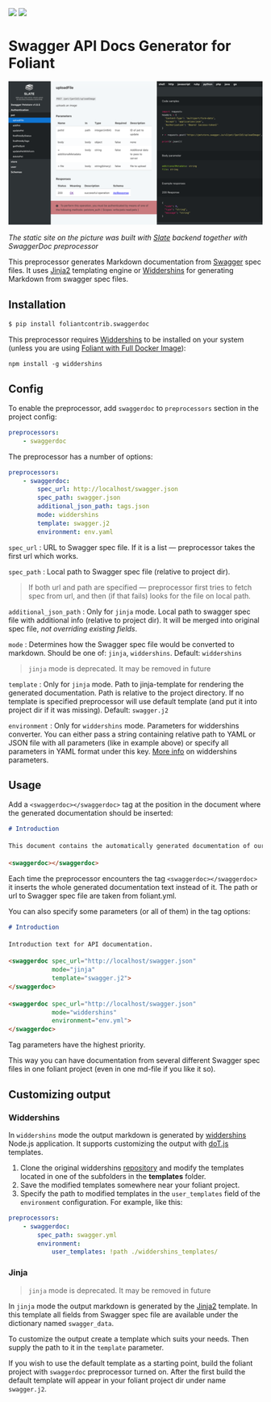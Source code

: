 
[![](https://img.shields.io/pypi/v/foliantcontrib.swaggerdoc.svg)](https://pypi.org/project/foliantcontrib.swaggerdoc/)  [![](https://img.shields.io/github/v/tag/foliant-docs/foliantcontrib.swaggerdoc.svg?label=GitHub)](https://github.com/foliant-docs/foliantcontrib.swaggerdoc)

# Swagger API Docs Generator for Foliant

![](img/swagger.png)

*The static site on the picture was built with [Slate](https://foliant-docs.github.io/docs/backends/slate/) backend together with SwaggerDoc preprocessor*

This preprocessor generates Markdown documentation from [Swagger](https://swagger.io/) spec files. It uses [Jinja2](http://jinja.pocoo.org/) templating engine or [Widdershins](https://github.com/mermade/widdershins) for generating Markdown from swagger spec files.

## Installation

```bash
$ pip install foliantcontrib.swaggerdoc
```

This preprocessor requires [Widdershins](https://github.com/Mermade/widdershins) to be installed on your system (unless you are using [Foliant with Full Docker Image](https://foliant-docs.github.io/docs/tutorials/full_docker/)):

```
npm install -g widdershins
```

## Config

To enable the preprocessor, add `swaggerdoc` to `preprocessors` section in the project config:

```yaml
preprocessors:
    - swaggerdoc
```

The preprocessor has a number of options:

```yaml
preprocessors:
    - swaggerdoc:
        spec_url: http://localhost/swagger.json
        spec_path: swagger.json
        additional_json_path: tags.json
        mode: widdershins
        template: swagger.j2
        environment: env.yaml

```

`spec_url`
:    URL to Swagger spec file. If it is a list — preprocessor takes the first url which works.

`spec_path`
:    Local path to Swagger spec file (relative to project dir).

> If both url and path are specified — preprocessor first tries to fetch spec from url, and then (if that fails) looks for the file on local path.

`additional_json_path`
:    Only for `jinja` mode. Local path to swagger spec file with additional info (relative to project dir). It will be merged into original spec file, *not overriding existing fields*.

`mode`
:   Determines how the Swagger spec file would be converted to markdown. Should be one of: `jinja`, `widdershins`. Default: `widdershins`

> `jinja` mode is deprecated. It may be removed in future

`template`
:   Only for `jinja` mode. Path to jinja-template for rendering the generated documentation. Path is relative to the project directory. If no template is specified preprocessor will use default template (and put it into project dir if it was missing). Default: `swagger.j2`

`environment`
:   Only for `widdershins` mode. Parameters for widdershins converter. You can either pass a string containing relative path to YAML or JSON file with all parameters (like in example above) or specify all parameters in YAML format under this key. [More info](https://github.com/mermade/widdershins) on widdershins parameters.

## Usage

Add a `<swaggerdoc></swaggerdoc>` tag at the position in the document where the generated documentation should be inserted:

```markdown
# Introduction

This document contains the automatically generated documentation of our API.

<swaggerdoc></swaggerdoc>
```

Each time the preprocessor encounters the tag `<swaggerdoc></swaggerdoc>` it inserts the whole generated documentation text instead of it. The path or url to Swagger spec file are taken from foliant.yml.

You can also specify some parameters (or all of them) in the tag options:

```markdown
# Introduction

Introduction text for API documentation.

<swaggerdoc spec_url="http://localhost/swagger.json"
            mode="jinja"
            template="swagger.j2">
</swaggerdoc>

<swaggerdoc spec_url="http://localhost/swagger.json"
            mode="widdershins"
            environment="env.yml">
</swaggerdoc>
```

Tag parameters have the highest priority.

This way you can have documentation from several different Swagger spec files in one foliant project (even in one md-file if you like it so).

## Customizing output

### Widdershins

In `widdershins` mode the output markdown is generated by [widdershins](https://github.com/mermade/widdershins) Node.js application. It supports customizing the output with [doT.js](https://github.com/olado/doT) templates.

1. Clone the original widdershins [repository](https://github.com/mermade/widdershins) and modify the templates located in one of the subfolders in the **templates** folder.
2. Save the modified templates somewhere near your foliant project.
3. Specify the path to modified templates in the `user_templates` field of the `environment` configuration. For example, like this:

```yaml
preprocessors:
    - swaggerdoc:
        spec_path: swagger.yml
        environment:
            user_templates: !path ./widdershins_templates/
```

### Jinja

> `jinja` mode is deprecated. It may be removed in future

In `jinja` mode the output markdown is generated by the [Jinja2](http://jinja.pocoo.org/) template. In this template all fields from Swagger spec file are available under the dictionary named `swagger_data`.

To customize the output create a template which suits your needs. Then supply the path to it in the `template` parameter.

If you wish to use the default template as a starting point, build the foliant project with `swaggerdoc` preprocessor turned on. After the first build the default template will appear in your foliant project dir under name `swagger.j2`.
